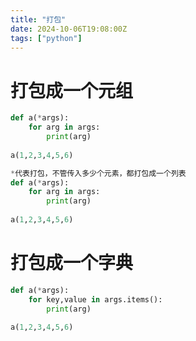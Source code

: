 ```yaml
---
title: "打包"
date: 2024-10-06T19:08:00Z
tags: ["python"]
---
```


#  打包成一个元组
```python
def a(*args):
	for arg in args:
		print(arg)
		
a(1,2,3,4,5,6)
```

```python
*代表打包，不管传入多少个元素，都打包成一个列表
def a(*args):
	for arg in args:
		print(arg)
		
a(1,2,3,4,5,6)
```

# 打包成一个字典
```python
def a(*args):
	for key,value in args.items():
		print(arg)
		
a(1,2,3,4,5,6)
```